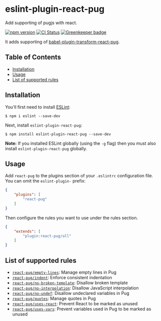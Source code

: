# eslint-plugin-react-pug

Add supporting of pugjs with react.

[![npm version](https://img.shields.io/npm/v/eslint-plugin-react-pug.svg?longCache)](https://www.npmjs.com/package/eslint-plugin-react-pug) [![CI Status](https://img.shields.io/circleci/project/github/ezhlobo/eslint-plugin-react-pug/master.svg?longCache)](https://circleci.com/gh/ezhlobo/eslint-plugin-react-pug/tree/master) [![Greenkeeper badge](https://badges.greenkeeper.io/ezhlobo/eslint-plugin-react-pug.svg)](https://greenkeeper.io/)

It adds supporting of [babel-plugin-transform-react-pug](https://github.com/pugjs/babel-plugin-transform-react-pug).

## Table of Contents

* [Installation](#installation)
* [Usage](#usage)
* [List of supported rules](#list-of-supported-rules)

## Installation

You'll first need to install [ESLint](http://eslint.org):

```
$ npm i eslint --save-dev
```

Next, install `eslint-plugin-react-pug`:

```
$ npm install eslint-plugin-react-pug --save-dev
```

**Note:** If you installed ESLint globally (using the `-g` flag) then you must also install `eslint-plugin-react-pug` globally.

## Usage

Add `react-pug` to the plugins section of your `.eslintrc` configuration file. You can omit the `eslint-plugin-` prefix:

```json
{
    "plugins": [
        "react-pug"
    ]
}
```

Then configure the rules you want to use under the rules section.

```json
{
    "extends": [
        "plugin:react-pug/all"
    ]
}
```

## List of supported rules

* [`react-pug/empty-lines`](./docs/rules/empty-lines.md): Manage empty lines in Pug
* [`react-pug/indent`](./docs/rules/indent.md): Enforce consistent indentation
* [`react-pug/no-broken-template`](./docs/rules/no-broken-template.md): Disallow broken template
* [`react-pug/no-interpolation`](./docs/rules/no-interpolation.md): Disallow JavaScript interpolation
* [`react-pug/no-undef`](./docs/rules/no-undef.md): Disallow undeclared variables in Pug
* [`react-pug/quotes`](./docs/rules/quotes.md): Manage quotes in Pug
* [`react-pug/uses-react`](./docs/rules/uses-react.md): Prevent React to be marked as unused
* [`react-pug/uses-vars`](./docs/rules/uses-vars.md): Prevent variables used in Pug to be marked as unused
